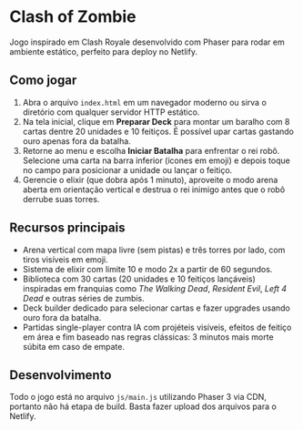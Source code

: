 # Clash of Zombie

Jogo inspirado em Clash Royale desenvolvido com Phaser para rodar em ambiente estático, perfeito para deploy no Netlify.

## Como jogar

1. Abra o arquivo `index.html` em um navegador moderno ou sirva o diretório com qualquer servidor HTTP estático.
2. Na tela inicial, clique em **Preparar Deck** para montar um baralho com 8 cartas dentre 20 unidades e 10 feitiços. É possível upar cartas gastando ouro apenas fora da batalha.
3. Retorne ao menu e escolha **Iniciar Batalha** para enfrentar o rei robô. Selecione uma carta na barra inferior (ícones em emoji) e depois toque no campo para posicionar a unidade ou lançar o feitiço.
4. Gerencie o elixir (que dobra após 1 minuto), aproveite o modo arena aberta em orientação vertical e destrua o rei inimigo antes que o robô derrube suas torres.

## Recursos principais

- Arena vertical com mapa livre (sem pistas) e três torres por lado, com tiros visíveis em emoji.
- Sistema de elixir com limite 10 e modo 2x a partir de 60 segundos.
- Biblioteca com 30 cartas (20 unidades e 10 feitiços lançáveis) inspiradas em franquias como *The Walking Dead*, *Resident Evil*, *Left 4 Dead* e outras séries de zumbis.
- Deck builder dedicado para selecionar cartas e fazer upgrades usando ouro fora da batalha.
- Partidas single-player contra IA com projéteis visíveis, efeitos de feitiço em área e fim baseado nas regras clássicas: 3 minutos mais morte súbita em caso de empate.

## Desenvolvimento

Todo o jogo está no arquivo `js/main.js` utilizando Phaser 3 via CDN, portanto não há etapa de build. Basta fazer upload dos arquivos para o Netlify.

